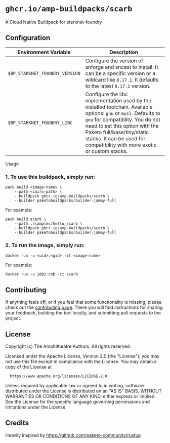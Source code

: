 # `ghcr.io/amp-buildpacks/scarb`

A Cloud Native Buildpack for starknet-foundry

## Configuration

| Environment Variable        | Description                                                                                                                                                                                                                                                                                     |
|-----------------------------|-------------------------------------------------------------------------------------------------------------------------------------------------------------------------------------------------------------------------------------------------------------------------------------------------|
| `$BP_STARKNET_FOUNDRY_VERSION`                         | Configure the version of snforge and sncast to install. It can be a specific version or a wildcard like `0.17.1`. It defaults to the latest `0.17.1` version.                                                                                                                                   |
| `$BP_STARKNET_FOUNDRY_LIBC` | Configure the libc implementation used by the installed toolchain. Available options: `gnu` or `musl`. Defaults to `gnu` for compatiblity. You do not need to set this option with the Paketo full/base/tiny/static stacks. It can be used for compatibility with more exotic or custom stacks. |


Usage

### 1. To use this buildpack, simply run:

```shell
pack build <image-name> \
    --path <cairo-path> \
    --buildpack ghcr.io/amp-buildpacks/scarb \
    --builder paketobuildpacks/builder-jammy-full
```

For example:

```shell
pack build scarb \
    --path ./samples/hello_scarb \
    --buildpack ghcr.io/amp-buildpacks/scarb \
    --builder paketobuildpacks/builder-jammy-full
```

### 2. To run the image, simply run:

```shell
docker run -u <uid>:<gid> -it <image-name>
```

For example:

```shell
docker run -u 1001:cnb -it scarb
```

## Contributing

If anything feels off, or if you feel that some functionality is missing, please
check out the [contributing
page](https://docs.amphitheatre.app/contributing/). There you will find
instructions for sharing your feedback, building the tool locally, and
submitting pull requests to the project.

## License

Copyright (c) The Amphitheatre Authors. All rights reserved.

Licensed under the Apache License, Version 2.0 (the "License");
you may not use this file except in compliance with the License.
You may obtain a copy of the License at

      https://www.apache.org/licenses/LICENSE-2.0

Unless required by applicable law or agreed to in writing, software
distributed under the License is distributed on an "AS IS" BASIS,
WITHOUT WARRANTIES OR CONDITIONS OF ANY KIND, either express or implied.
See the License for the specific language governing permissions and
limitations under the License.

## Credits

Heavily inspired by https://github.com/paketo-community/rustup